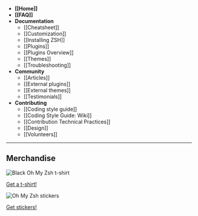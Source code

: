 * **[[Home]]**
* **[[FAQ]]**
* **Documentation**
  + [[Cheatsheet]]
  + [[Customization]]
  + [[Installing ZSH]]
  + [[Plugins]]
  + [[Plugins Overview]]
  + [[Themes]]
  + [[Troubleshooting]]
* **Community**
  + [[Articles]]
  + [[External plugins]]
  + [[External themes]]
  + [[Testimonials]]
* **Contributing**
  + [[Coding style guide]]
  + [[Coding Style Guide: Wiki]]
  + [[Contribution Technical Practices]]
  + [[Design]]
  + [[Volunteers]]

----------------------------------------------------

## Merchandise

![Black Oh My Zsh t-shirt](https://cdn.shopify.com/s/files/1/0101/8752/products/IMG_7672_medium.jpg)

[Get a t-shirt!](https://shop.planetargon.com/products/ohmyzsh-t-shirts)

![Oh My Zsh stickers](https://cdn.shopify.com/s/files/1/0101/8752/products/2013-09-25_11.35.14_medium.jpg)

[Get stickers!](https://shop.planetargon.com/collections/everything/products/ohmyzsh-stickers-set-of-3-stickers)
